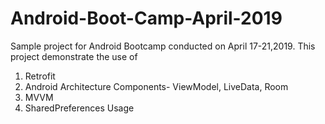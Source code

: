 # Android-Boot-Camp-April-2019
Sample project for Android Bootcamp conducted on April 17-21,2019.
This project demonstrate the use of 
1. Retrofit
2. Android Architecture Components- ViewModel, LiveData, Room
3. MVVM
4. SharedPreferences Usage
